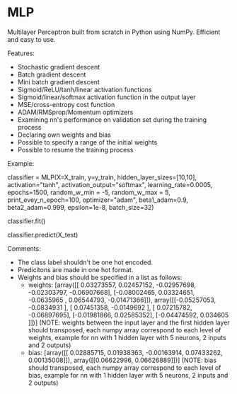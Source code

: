 # MLP
Multilayer Perceptron built from scratch in Python using NumPy.
Efficient and easy to use.

Features:
- Stochastic gradient descent
- Batch gradient descent
- Mini batch gradient descent
- Sigmoid/ReLU/tanh/linear activation functions
- Sigmoid/linear/softmax activation function in the output layer
- MSE/cross-entropy cost function
- ADAM/RMSprop/Momentum optimizers
- Examining nn's performance on validation set during the training process
- Declaring own weights and bias
- Possible to specify a range of the initial weights
- Possible to resume the training process

Example:

classifier = MLP(X=X_train, y=y_train, hidden_layer_sizes=[10,10], activation="tanh",
                  activation_output="softmax", learning_rate=0.0005, epochs=1500, random_w_min = -5, random_w_max = 5,
                  print_evey_n_epoch=100, optimizer="adam", beta1_adam=0.9, beta2_adam=0.999, epsilon=1e-8, batch_size=32)

classifier.fit()

classifier.predict(X_test)

Comments:

- The class label shouldn't be one hot encoded.
- Predicitons are made in one hot format.
- Weights and bias should be specified in a list as follows:
  - weights: [array([[ 0.03273557,  0.02457152, -0.02957698, -0.02303797, -0.06907668],
         [-0.08002465,  0.03324651, -0.0635965 ,  0.06544793, -0.01471366]]), 
         array([[-0.05257053, -0.0834931 ],
         [ 0.07451358, -0.0149692 ],
         [ 0.07215782, -0.06897695],
         [-0.01981866,  0.02585352],
         [-0.04474592,  0.034605  ]])]      (NOTE: weights between the input layer and the first hidden layer should transposed,
                                            each numpy array correspond to each level of weights, 
                                            example for nn with 1 hidden layer with 5 neurons, 2 inputs and 2 outputs)
  - bias: [array([[ 0.02885715,  0.01938363, -0.00163914,  0.07433262,  0.00135008]]),
  array([[0.06622996, 0.06626889]])]        (NOTE: bias should transposed, each numpy array correspond to each level of bias,
                                            example for nn with 1 hidden layer with 5 neurons, 2 inputs and 2 outputs)
                                            
